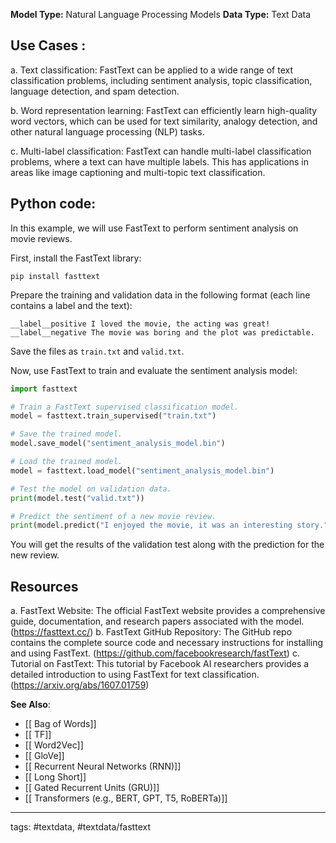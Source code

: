 **Model Type:**  Natural Language Processing Models
**Data Type:**  Text Data

## Use Cases :

a. Text classification: FastText can be applied to a wide range of text classification problems, including sentiment analysis, topic classification, language detection, and spam detection.

b. Word representation learning: FastText can efficiently learn high-quality word vectors, which can be used for text similarity, analogy detection, and other natural language processing (NLP) tasks.

c. Multi-label classification: FastText can handle multi-label classification problems, where a text can have multiple labels. This has applications in areas like image captioning and multi-topic text classification.


## Python code: 

In this example, we will use FastText to perform sentiment analysis on movie reviews.

First, install the FastText library:
```
pip install fasttext
```

Prepare the training and validation data in the following format (each line contains a label and the text):
```
__label__positive I loved the movie, the acting was great!
__label__negative The movie was boring and the plot was predictable.
```

Save the files as `train.txt` and `valid.txt`.

Now, use FastText to train and evaluate the sentiment analysis model:

```python
import fasttext

# Train a FastText supervised classification model.
model = fasttext.train_supervised("train.txt")

# Save the trained model.
model.save_model("sentiment_analysis_model.bin")

# Load the trained model.
model = fasttext.load_model("sentiment_analysis_model.bin")

# Test the model on validation data.
print(model.test("valid.txt"))

# Predict the sentiment of a new movie review.
print(model.predict("I enjoyed the movie, it was an interesting story."))
```

You will get the results of the validation test along with the prediction for the new review.


## Resources

a. FastText Website: The official FastText website provides a comprehensive guide, documentation, and research papers associated with the model. (https://fasttext.cc/)
b. FastText GitHub Repository: The GitHub repo contains the complete source code and necessary instructions for installing and using FastText. (https://github.com/facebookresearch/fastText)
c. Tutorial on FastText: This tutorial by Facebook AI researchers provides a detailed introduction to using FastText for text classification. (https://arxiv.org/abs/1607.01759)

**See Also**:

- [[ Bag of Words]]
- [[ TF]]
- [[ Word2Vec]]
- [[ GloVe]]
- [[ Recurrent Neural Networks (RNN)]]
- [[ Long Short]]
- [[ Gated Recurrent Units (GRU)]]
- [[ Transformers (e.g., BERT, GPT, T5, RoBERTa)]]

---
tags: #textdata, #textdata/fasttext
